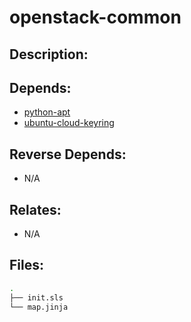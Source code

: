 # openstack-common

## Description:



## Depends:

  -  [python-apt](/salt/python-apt)
  -  [ubuntu-cloud-keyring](/salt/ubuntu-cloud-keyring)

## Reverse Depends:

  -  N/A

## Relates:

  -  N/A

## Files:

```bash
.
├── init.sls
└── map.jinja
```
